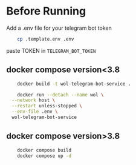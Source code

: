 # Before Running

Add a .env file for your telegram bot token

```bash
    cp .template.env .env
```

paste TOKEN in `TELEGRAM_BOT_TOKEN`

## docker compose version<3.8

```bash
    docker build -t wol-telegram-bot-service .
```

```bash
    docker run --detach --name wol \
  --network host \
  --restart unless-stopped \
  --env-file .env \
  wol-telegram-bot-service

```

## docker compose version>3.8

```bash
    docker compose build
    docker compose up -d
```
